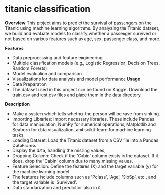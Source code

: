 # titanic classification


**Overview**
This project aims to predict the survival of passengers on the Titanic using machine learning algorithms. By analyzing the Titanic dataset, we build and evaluate models to classify whether a passenger survived or not based on various features such as age, sex, passenger class, and more.

**Features**
* Data preprocessing and feature engineering
* Multiple classification models (e.g., Logistic Regression, Decision Trees, Random Forests)
* Model evaluation and comparison
* Visualizations for data analysis and model performance
**Usage**
* Data Preparation
* The dataset used in this project can be found on Kaggle. Download the train.csv and test.csv files and place them in the data directory.


**Description** 
* Make a system which tells whether the person will be save from sinking.
* Importing Libraries: Import necessary libraries. These include Pandas for data manipulation, NumPy for numerical operations, Matplotlib and Seaborn for data visualization, and scikit-learn for machine learning tasks.
* Loading Dataset: Load the Titanic dataset from a CSV file into a Pandas DataFrame.
*  Display the data, handling the missing values,
*  Dropping Column: Check if the 'Cabin' column exists in the dataset. If it does, drop the 'Cabin' column due to many missing values.
*  Feature Selection: Define the features (X) and the target variable (y) for the machine learning model.
*  The features include columns such as 'Pclass', 'Age', 'SibSp', etc., and the target variable is 'Survived'.
*   Data standarization and prediction also in it.

